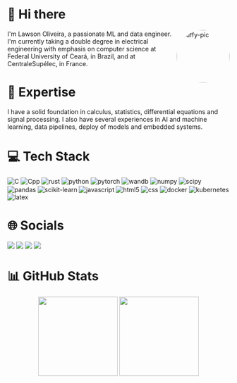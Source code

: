 # 👋 Hi there
<div> 
  <img align="right" alt="luffy-pic" height="120" style="border-radius:80px;" src="https://media.discordapp.net/attachments/1025049014103724063/1025049279250837594/FcYb0OxXkAEcuLL.jpg?ex=66626e48&is=66611cc8&hm=f21c23d2a5ddb65484386ac598a48e53a9c62bd442123425103e857e97b42cd6&=&format=webp&width=379&height=426">
</div>

I'm Lawson Oliveira, a passionate ML and data engineer. I'm currently taking a double degree in electrical engineering with emphasis on computer science at Federal University of Ceará, in Brazil, and at CentraleSupélec, in France. 


# 🚀 Expertise

I have a solid foundation in calculus, statistics, differential equations and signal processing. I also have several experiences in AI and machine learning, data pipelines, deploy of models and embedded systems.

# 💻 Tech Stack

<div> 
  <img align="center" alt="C" src="https://img.shields.io/badge/c-%2300599C.svg?style=for-the-badge&logo=c&logoColor=white">
  <img align="center" alt="Cpp" src="https://img.shields.io/badge/c++-%2300599C.svg?style=for-the-badge&logo=c%2B%2B&logoColor=white">
  <img align="center" alt="rust" src="https://img.shields.io/badge/rust-%23000000.svg?style=for-the-badge&logo=rust&logoColor=white">
  <img align="center" alt="python" src="https://img.shields.io/badge/python-3670A0?style=for-the-badge&logo=python&logoColor=ffdd54">
  <img align="center" alt="pytorch" src="https://img.shields.io/badge/PyTorch-%23EE4C2C.svg?style=for-the-badge&logo=PyTorch&logoColor=white">
  <img align="center" alt="wandb" src="https://img.shields.io/badge/Weights_&_Biases-FFBE00?style=for-the-badge&logo=WeightsAndBiases&logoColor=white">
  <img align="center" alt="numpy" src="https://img.shields.io/badge/numpy-%23013243.svg?style=for-the-badge&logo=numpy&logoColor=white">
  <img align="center" alt="scipy" src="https://img.shields.io/badge/SciPy-%230C55A5.svg?style=for-the-badge&logo=scipy&logoColor=%white">
  <img align="center" alt="pandas" src="https://img.shields.io/badge/pandas-%23150458.svg?style=for-the-badge&logo=pandas&logoColor=white">
  <img align="center" alt="scikit-learn" src="https://img.shields.io/badge/scikit--learn-%23F7931E.svg?style=for-the-badge&logo=scikit-learn&logoColor=white">
  <img align="center" alt="javascript" src="https://img.shields.io/badge/javascript-%23323330.svg?style=for-the-badge&logo=javascript&logoColor=%23F7DF1E">
  <img align="center" alt="html5" src="https://img.shields.io/badge/html5-%23E34F26.svg?style=for-the-badge&logo=html5&logoColor=white">
  <img align="center" alt="css" src="https://img.shields.io/badge/css3-%231572B6.svg?style=for-the-badge&logo=css3&logoColor=white">
  <img align="center" alt="docker" src="https://img.shields.io/badge/docker-%230db7ed.svg?style=for-the-badge&logo=docker&logoColor=white">
  <img align="center" alt="kubernetes" src="https://img.shields.io/badge/kubernetes-%23326ce5.svg?style=for-the-badge&logo=kubernetes&logoColor=white">
  <img align="center" alt="latex" src="https://img.shields.io/badge/latex-%23008080.svg?style=for-the-badge&logo=latex&logoColor=white">

</div>


# 🌐 Socials

<div> 
  <a href="https://instagram.com/lawsonlima" target="_blank"><img src="https://img.shields.io/badge/-Instagram-%23E4405F?style=for-the-badge&logo=instagram&logoColor=white" target="_blank"></a>
  <a href = "mailto:lawson.oli@alu.ufc.br"><img src="https://img.shields.io/badge/-Gmail-%23333?style=for-the-badge&logo=gmail&logoColor=white" target="_blank"></a>
  <a href="https://www.linkedin.com/in/lawson-oliveira-lima-a84220211/" target="_blank"><img src="https://img.shields.io/badge/-LinkedIn-%230077B5?style=for-the-badge&logo=linkedin&logoColor=white" target="_blank"></a> 
  <a href="https://lawsonlima.vercel.app/" target="_blank"><img src="https://img.shields.io/badge/Portfolio-255E63?style=for-the-badge&logo=About.me&logoColor=white" target="_blank"></a> 
</div>

# 📊 GitHub Stats

<div align="center">
  <img height="180" src="https://github-readme-stats.vercel.app/api?username=LawsonOliveira&show_icons=true&theme=dark&include_all_commits=true&count_private=true"/>
  <img height="180" src="https://github-readme-stats.vercel.app/api/top-langs/?username=LawsonOliveira&layout=compact&langs_count=7&theme=dark"/>
</div>

